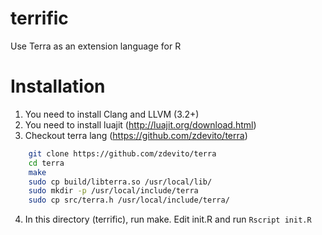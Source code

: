 terrific
========

Use Terra as an extension language for R

Installation
============

1. You need to install Clang and LLVM (3.2+)
2. You need to install luajit (http://luajit.org/download.html)
3. Checkout terra lang (https://github.com/zdevito/terra)

```bash
	git clone https://github.com/zdevito/terra
	cd terra
	make
	sudo cp build/libterra.so /usr/local/lib/
	sudo mkdir -p /usr/local/include/terra
	sudo cp src/terra.h /usr/local/include/terra/
```

4. In this directory (terrific), run make. Edit init.R and run
   `Rscript init.R`
